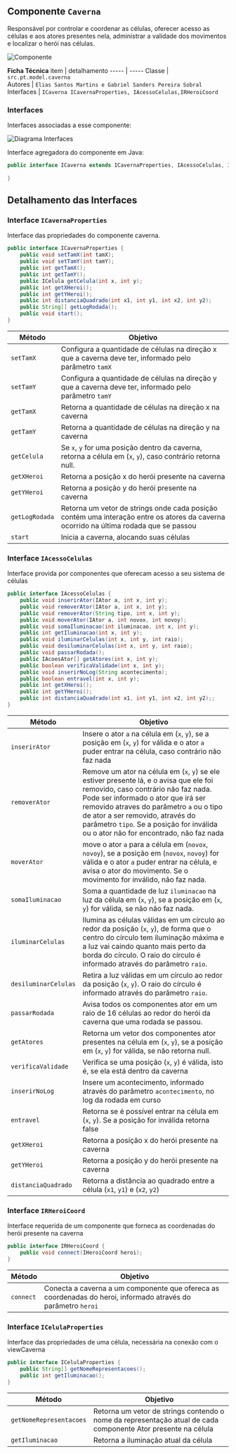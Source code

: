 ## Componente `Caverna`

Responsável por controlar e coordenar as células, oferecer acesso as células e aos atores presentes nela, administrar a validade dos movimentos e localizar o herói nas células.

![Componente](diagramas/componentes/comando.png)

**Ficha Técnica**
item | detalhamento
----- | -----
Classe | `src.pt.model.caverna` <br> 
Autores | `Elias Santos Martins e Gabriel Sanders Pereira Sobral`
Interfaces | `ICaverna ICavernaProperties, IAcessoCelulas,IRHeroiCoord`

### Interfaces

Interfaces associadas a esse componente:

![Diagrama Interfaces](diagrama-interfaces.png)

Interface agregadora do componente em Java:

~~~java
public interface ICaverna extends ICavernaProperties, IAcessoCelulas, IRHeroiCoord{
	
}
~~~

## Detalhamento das Interfaces

### Interface `ICavernaProperties`

Interface das propriedades do componente caverna.

~~~java
public interface ICavernaProperties {
	public void setTamX(int tamX);
	public void setTamY(int tamY);
	public int getTamX();
	public int getTamY();
	public ICelula getCelula(int x, int y);
	public int getXHeroi();
	public int getYHeroi();
	public int distanciaQuadrado(int x1, int y1, int x2, int y2);
	public String[] getLogRodada();
	public void start();
}
~~~

Método | Objetivo
-------| --------
`setTamX`| Configura a quantidade de células na direção x que a caverna deve ter, informado pelo parâmetro `tamX`
`setTamY`| Configura a quantidade de células na direção y que a caverna deve ter, informado pelo parâmetro `tamY`
`getTamX`| Retorna a quantidade de células na direção x na caverna
`getTamY`| Retorna a quantidade de células na direção y na caverna
`getCelula`| Se `x`, `y` for uma posição dentro da caverna, retorna a célula em (`x`, `y`), caso contrário retorna null.
`getXHeroi`| Retorna a posição x do herói presente na caverna
`getYHeroi`| Retorna a posição y do herói presente na caverna
`getLogRodada`| Retorna um vetor de strings onde cada posição contém uma interação entre os atores da caverna ocorrido na última rodada que se passou
`start`| Inicia a caverna, alocando suas células


### Interface `IAcessoCelulas`

Interface provida por componentes que oferecam acesso a seu sistema de células

~~~java
public interface IAcessoCelulas {
	public void inserirAtor(IAtor a, int x, int y);
	public void removerAtor(IAtor a, int x, int y);
	public void removerAtor(String tipo, int x, int y);
	public void moverAtor(IAtor a, int novox, int novoy);
	public void somaIluminacao(int iluminacao, int x, int y);
	public int getIluminacao(int x, int y);
	public void iluminarCelulas(int x, int y, int raio);
	public void desiluminarCelulas(int x, int y, int raio);
	public void passarRodada();
	public IAcoesAtor[] getAtores(int x, int y);
	public boolean verificaValidade(int x, int y);
	public void inserirNoLog(String acontecimento);
	public boolean entravel(int x, int y);
	public int getXHeroi();
	public int getYHeroi();
	public int distanciaQuadrado(int x1, int y1, int x2, int y2);;
}
~~~

Método | Objetivo
-------| --------
`inserirAtor`| Insere o ator `a` na célula em (`x`, `y`), se a posição em (`x`, `y`) for válida e o ator `a` puder entrar na célula, caso contrário não faz nada
`removerAtor`| Remove um ator na célula em (`x`, `y`) se ele estiver presente lá, e o avisa que ele foi removido, caso contrário não faz nada. Pode ser informado o ator que irá ser removido atraves do parâmetro `a` ou o tipo de ator a ser removido, através do parâmetro `tipo`. Se a posição for inválida ou o ator não for encontrado, não faz nada
`moverAtor`| move o ator `a` para a célula em (`novox`, `novoy`), se a posição em (`novox`, `novoy`) for válida e o ator `a` puder entrar na célula, e avisa o ator do movimento. Se o movimento for inválido, não faz nada.
`somaIluminacao`| Soma a quantidade de luz `iluminacao` na luz da célula em (`x`, `y`), se a posição em (`x`, `y`) for válida, se não não faz nada.
`iluminarCelulas`| Ilumina as células válidas em um círculo ao redor da posição (`x`, `y`), de forma que o centro do círculo tem iluminação máxima e a luz vai caindo quanto mais perto da borda do círculo. O raio do círculo é informado através do parâmetro `raio`.
`desiluminarCelulas`| Retira a luz válidas em um círculo ao redor da posição (`x`, `y`). O raio do círculo é informado através do parâmetro `raio`.
`passarRodada`| Avisa todos os componentes ator em um raio de 16 células ao redor do herói da caverna que uma rodada se passou.
`getAtores`| Retorna um vetor dos componentes ator presentes na célula em (`x`, `y`), se a posição em (`x`, `y`) for válida, se não retorna null.
`verificaValidade`| Verifica se uma posição (`x`, `y`) é válida, isto é, se ela está dentro da caverna
`inserirNoLog`| Insere um acontecimento, informado através do parâmetro `acontecimento`, no log da rodada em curso
`entravel`| Retorna se é possível entrar na célula em (`x`, `y`). Se a posição for inválida retorna false
`getXHeroi`| Retorna a posição x do herói presente na caverna
`getYHeroi`| Retorna a posição y do herói presente na caverna
`distanciaQuadrado`| Retorna a distância ao quadrado entre a célula (`x1`, `y1`) e (`x2`, `y2`)



### Interface `IRHeroiCoord`

Interface requerida de um componente que forneca as coordenadas do herói presente na caverna

~~~java
public interface IRHeroiCoord {
	public void connect(IHeroiCoord heroi);
}
~~~

Método | Objetivo
-------| --------
`connect`| Conecta a caverna a um componente que ofereca as coordenadas do heroi, informado através do parâmetro `heroi`


### Interface `ICelulaProperties`

Interface das propriedades de uma célula, necessária na conexão com o viewCaverna

~~~java
public interface ICelulaProperties {
	public String[] getNomeRepresentacoes();
	public int getIluminacao();
}
~~~

Método | Objetivo
-------| --------
`getNomeRepresentacoes`| Retorna um vetor de strings contendo o nome da representação atual de cada componente Ator presente na célula
`getIluminacao`| Retorna a iluminação atual da célula